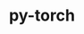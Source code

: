 ---
title: "py-torch"
layout: cache
categories: [package, v0.22.1]
meta: {"versions": ["2.0.1", "2.1.1", "2.2.1", "2.3.0"], "compilers": ["apple-clang@=15.0.0", "gcc@=11.4.0"], "oss": ["ubuntu22.04", "ventura"], "platforms": ["darwin", "linux"], "targets": ["aarch64", "neoverse_v1", "neoverse_v2", "x86_64_v3"], "stacks": ["e4s", "e4s-neoverse-v2", "e4s-neoverse_v1", "ml-darwin-aarch64-mps", "ml-linux-x86_64-cpu", "ml-linux-x86_64-cuda", "root"], "num_specs": 24, "num_specs_by_stack": {"root": 24, "ml-darwin-aarch64-mps": 6, "e4s-neoverse_v1": 2, "e4s-neoverse-v2": 2, "ml-linux-x86_64-cpu": 6, "ml-linux-x86_64-cuda": 6, "e4s": 2}}
spec_details: [{"hash": "wsftbxnnpt4fkqc7pbjdy2xvxf6yhdxo", "compiler": "apple-clang@=15.0.0", "versions": ["2.3.0"], "os": "ventura", "platform": "darwin", "target": "aarch64", "variants": ["build_system=python_pip", "~caffe2", "~cuda", "~custom-protobuf", "~debug", "~distributed", "+fbgemm", "+kineto", "+metal", "~mkldnn", "+mps", "+numpy", "+onnx_ml", "+openmp", "~qnnpack", "~rocm", "~test", "+xnnpack"], "stacks": ["root", "ml-darwin-aarch64-mps"], "size": "-", "tarball": "https://binaries.spack.io/v0.22.1/build_cache/darwin-ventura-aarch64/apple-clang-15.0.0/py-torch-2.3.0/darwin-ventura-aarch64-apple-clang-15.0.0-py-torch-2.3.0-wsftbxnnpt4fkqc7pbjdy2xvxf6yhdxo.spack"}, {"hash": "2ovnhhcriehae45gim4l2kjfighsgtzl", "compiler": "apple-clang@=15.0.0", "versions": ["2.0.1"], "os": "ventura", "platform": "darwin", "target": "aarch64", "variants": ["build_system=python_pip", "~caffe2", "~cuda", "~custom-protobuf", "~debug", "~distributed", "+fbgemm", "+kineto", "+metal", "~mkldnn", "+mps", "+numpy", "+onnx_ml", "+openmp", "patches=23fb400,65060b5,6730561,97d8bd4,beb3fb5", "~qnnpack", "~rocm", "~test", "+xnnpack"], "stacks": ["root", "ml-darwin-aarch64-mps"], "size": "-", "tarball": "https://binaries.spack.io/v0.22.1/build_cache/darwin-ventura-aarch64/apple-clang-15.0.0/py-torch-2.0.1/darwin-ventura-aarch64-apple-clang-15.0.0-py-torch-2.0.1-2ovnhhcriehae45gim4l2kjfighsgtzl.spack"}, {"hash": "gyfomoqn46hcir6vndkhol6lawbrye2e", "compiler": "apple-clang@=15.0.0", "versions": ["2.3.0"], "os": "ventura", "platform": "darwin", "target": "aarch64", "variants": ["build_system=python_pip", "~caffe2", "~cuda", "~custom-protobuf", "~debug", "~distributed", "+fbgemm", "+kineto", "+metal", "~mkldnn", "+mps", "+numpy", "+onnx_ml", "+openmp", "~qnnpack", "~rocm", "~test", "+xnnpack"], "stacks": ["root", "ml-darwin-aarch64-mps"], "size": "-", "tarball": "https://binaries.spack.io/v0.22.1/build_cache/darwin-ventura-aarch64/apple-clang-15.0.0/py-torch-2.3.0/darwin-ventura-aarch64-apple-clang-15.0.0-py-torch-2.3.0-gyfomoqn46hcir6vndkhol6lawbrye2e.spack"}, {"hash": "3q2qs3pvetek2oynrfuwbmienm6c3uxg", "compiler": "apple-clang@=15.0.0", "versions": ["2.2.1"], "os": "ventura", "platform": "darwin", "target": "aarch64", "variants": ["build_system=python_pip", "~caffe2", "~cuda", "~custom-protobuf", "~debug", "~distributed", "+fbgemm", "+kineto", "+metal", "~mkldnn", "+mps", "+numpy", "+onnx_ml", "+openmp", "~qnnpack", "~rocm", "~test", "+xnnpack"], "stacks": ["root", "ml-darwin-aarch64-mps"], "size": "-", "tarball": "https://binaries.spack.io/v0.22.1/build_cache/darwin-ventura-aarch64/apple-clang-15.0.0/py-torch-2.2.1/darwin-ventura-aarch64-apple-clang-15.0.0-py-torch-2.2.1-3q2qs3pvetek2oynrfuwbmienm6c3uxg.spack"}, {"hash": "gn7bcrpvs7nhtr5vdkvcjvxhg37ylr3u", "compiler": "apple-clang@=15.0.0", "versions": ["2.3.0"], "os": "ventura", "platform": "darwin", "target": "aarch64", "variants": ["build_system=python_pip", "~caffe2", "~cuda", "~custom-protobuf", "~debug", "~distributed", "+fbgemm", "+kineto", "+metal", "~mkldnn", "+mps", "+numpy", "+onnx_ml", "+openmp", "~qnnpack", "~rocm", "~test", "+xnnpack"], "stacks": ["root", "ml-darwin-aarch64-mps"], "size": "-", "tarball": "https://binaries.spack.io/v0.22.1/build_cache/darwin-ventura-aarch64/apple-clang-15.0.0/py-torch-2.3.0/darwin-ventura-aarch64-apple-clang-15.0.0-py-torch-2.3.0-gn7bcrpvs7nhtr5vdkvcjvxhg37ylr3u.spack"}, {"hash": "pxliiz34kaetns7q23nynkreothjpnou", "compiler": "apple-clang@=15.0.0", "versions": ["2.1.1"], "os": "ventura", "platform": "darwin", "target": "aarch64", "variants": ["build_system=python_pip", "~caffe2", "~cuda", "~custom-protobuf", "~debug", "~distributed", "+fbgemm", "+kineto", "+metal", "~mkldnn", "+mps", "+numpy", "+onnx_ml", "+openmp", "patches=23fb400", "~qnnpack", "~rocm", "~test", "+xnnpack"], "stacks": ["root", "ml-darwin-aarch64-mps"], "size": "-", "tarball": "https://binaries.spack.io/v0.22.1/build_cache/darwin-ventura-aarch64/apple-clang-15.0.0/py-torch-2.1.1/darwin-ventura-aarch64-apple-clang-15.0.0-py-torch-2.1.1-pxliiz34kaetns7q23nynkreothjpnou.spack"}, {"hash": "wowbtdk62ztgfm7mc6dripexpfnflhll", "compiler": "gcc@=11.4.0", "versions": ["2.0.1"], "os": "ubuntu22.04", "platform": "linux", "target": "neoverse_v1", "variants": ["build_system=python_pip", "~caffe2", "~cuda", "~custom-protobuf", "~debug", "+distributed", "+fbgemm", "+gloo", "+kineto", "~metal", "~mkldnn", "+mpi", "+numa", "+numpy", "+onnx_ml", "+openmp", "patches=23fb400,65060b5,6730561,97d8bd4,beb3fb5", "+qnnpack", "~rocm", "+tensorpipe", "~test", "+valgrind", "+xnnpack"], "stacks": ["e4s-neoverse_v1", "root"], "size": "-", "tarball": "https://binaries.spack.io/v0.22.1/build_cache/linux-ubuntu22.04-neoverse_v1/gcc-11.4.0/py-torch-2.0.1/linux-ubuntu22.04-neoverse_v1-gcc-11.4.0-py-torch-2.0.1-wowbtdk62ztgfm7mc6dripexpfnflhll.spack"}, {"hash": "ekonffdhuc3gds6gwadtnd7neaf3ybqh", "compiler": "gcc@=11.4.0", "versions": ["2.3.0"], "os": "ubuntu22.04", "platform": "linux", "target": "neoverse_v1", "variants": ["build_system=python_pip", "~caffe2", "~cuda", "~custom-protobuf", "~debug", "+distributed", "+fbgemm", "+gloo", "+kineto", "~metal", "~mkldnn", "+mpi", "+numa", "+numpy", "+onnx_ml", "+openmp", "+qnnpack", "~rocm", "+tensorpipe", "~test", "+valgrind", "+xnnpack"], "stacks": ["e4s-neoverse_v1", "root"], "size": "-", "tarball": "https://binaries.spack.io/v0.22.1/build_cache/linux-ubuntu22.04-neoverse_v1/gcc-11.4.0/py-torch-2.3.0/linux-ubuntu22.04-neoverse_v1-gcc-11.4.0-py-torch-2.3.0-ekonffdhuc3gds6gwadtnd7neaf3ybqh.spack"}, {"hash": "dkbvzez4b4t6uj3tw7tlnel43lmrhptm", "compiler": "gcc@=11.4.0", "versions": ["2.0.1"], "os": "ubuntu22.04", "platform": "linux", "target": "neoverse_v2", "variants": ["build_system=python_pip", "~caffe2", "~cuda", "~custom-protobuf", "~debug", "+distributed", "+fbgemm", "+gloo", "+kineto", "~metal", "~mkldnn", "+mpi", "+numa", "+numpy", "+onnx_ml", "+openmp", "patches=23fb400,65060b5,6730561,97d8bd4,beb3fb5", "+qnnpack", "~rocm", "+tensorpipe", "~test", "+valgrind", "+xnnpack"], "stacks": ["e4s-neoverse-v2", "root"], "size": "-", "tarball": "https://binaries.spack.io/v0.22.1/build_cache/linux-ubuntu22.04-neoverse_v2/gcc-11.4.0/py-torch-2.0.1/linux-ubuntu22.04-neoverse_v2-gcc-11.4.0-py-torch-2.0.1-dkbvzez4b4t6uj3tw7tlnel43lmrhptm.spack"}, {"hash": "byg54i7b3ub2pxlrpytfrswpgymhacmc", "compiler": "gcc@=11.4.0", "versions": ["2.3.0"], "os": "ubuntu22.04", "platform": "linux", "target": "neoverse_v2", "variants": ["build_system=python_pip", "~caffe2", "~cuda", "~custom-protobuf", "~debug", "+distributed", "+fbgemm", "+gloo", "+kineto", "~metal", "~mkldnn", "+mpi", "+numa", "+numpy", "+onnx_ml", "+openmp", "+qnnpack", "~rocm", "+tensorpipe", "~test", "+valgrind", "+xnnpack"], "stacks": ["e4s-neoverse-v2", "root"], "size": "-", "tarball": "https://binaries.spack.io/v0.22.1/build_cache/linux-ubuntu22.04-neoverse_v2/gcc-11.4.0/py-torch-2.3.0/linux-ubuntu22.04-neoverse_v2-gcc-11.4.0-py-torch-2.3.0-byg54i7b3ub2pxlrpytfrswpgymhacmc.spack"}, {"hash": "7yrnhzcpxj2tnq65ouzei6glg4u6h6au", "compiler": "gcc@=11.4.0", "versions": ["2.3.0"], "os": "ubuntu22.04", "platform": "linux", "target": "x86_64_v3", "variants": ["build_system=python_pip", "~caffe2", "~cuda", "~custom-protobuf", "~debug", "+distributed", "+fbgemm", "+gloo", "+kineto", "~metal", "+mkldnn", "+mpi", "+nnpack", "+numa", "+numpy", "+onnx_ml", "+openmp", "+qnnpack", "~rocm", "+tensorpipe", "~test", "+valgrind", "+xnnpack"], "stacks": ["root", "ml-linux-x86_64-cpu"], "size": "-", "tarball": "https://binaries.spack.io/v0.22.1/build_cache/linux-ubuntu22.04-x86_64_v3/gcc-11.4.0/py-torch-2.3.0/linux-ubuntu22.04-x86_64_v3-gcc-11.4.0-py-torch-2.3.0-7yrnhzcpxj2tnq65ouzei6glg4u6h6au.spack"}, {"hash": "hp2joolzftcwba27l4zmwrzggqokw5ci", "compiler": "gcc@=11.4.0", "versions": ["2.3.0"], "os": "ubuntu22.04", "platform": "linux", "target": "x86_64_v3", "variants": ["build_system=python_pip", "~caffe2", "+cuda", "cuda_arch=80", "+cudnn", "~custom-protobuf", "~debug", "+distributed", "+fbgemm", "+gloo", "+kineto", "+magma", "~metal", "+mkldnn", "+mpi", "+nccl", "+nnpack", "+numa", "+numpy", "+onnx_ml", "+openmp", "+qnnpack", "~rocm", "+tensorpipe", "~test", "+valgrind", "+xnnpack"], "stacks": ["ml-linux-x86_64-cuda", "root"], "size": "-", "tarball": "https://binaries.spack.io/v0.22.1/build_cache/linux-ubuntu22.04-x86_64_v3/gcc-11.4.0/py-torch-2.3.0/linux-ubuntu22.04-x86_64_v3-gcc-11.4.0-py-torch-2.3.0-hp2joolzftcwba27l4zmwrzggqokw5ci.spack"}, {"hash": "xi2rqih5ipu467thacvt2vi5pvy3bnt2", "compiler": "gcc@=11.4.0", "versions": ["2.3.0"], "os": "ubuntu22.04", "platform": "linux", "target": "x86_64_v3", "variants": ["build_system=python_pip", "~caffe2", "~cuda", "~custom-protobuf", "~debug", "+distributed", "+fbgemm", "+gloo", "+kineto", "~metal", "+mkldnn", "+mpi", "+nnpack", "+numa", "+numpy", "+onnx_ml", "+openmp", "+qnnpack", "~rocm", "+tensorpipe", "~test", "+valgrind", "+xnnpack"], "stacks": ["root", "ml-linux-x86_64-cpu"], "size": "-", "tarball": "https://binaries.spack.io/v0.22.1/build_cache/linux-ubuntu22.04-x86_64_v3/gcc-11.4.0/py-torch-2.3.0/linux-ubuntu22.04-x86_64_v3-gcc-11.4.0-py-torch-2.3.0-xi2rqih5ipu467thacvt2vi5pvy3bnt2.spack"}, {"hash": "pyc7ykbpe7bbwfyosklyma4eehdw5sut", "compiler": "gcc@=11.4.0", "versions": ["2.3.0"], "os": "ubuntu22.04", "platform": "linux", "target": "x86_64_v3", "variants": ["build_system=python_pip", "~caffe2", "+cuda", "cuda_arch=80", "+cudnn", "~custom-protobuf", "~debug", "+distributed", "+fbgemm", "+gloo", "+kineto", "+magma", "~metal", "+mkldnn", "+mpi", "+nccl", "+nnpack", "+numa", "+numpy", "+onnx_ml", "+openmp", "+qnnpack", "~rocm", "+tensorpipe", "~test", "+valgrind", "+xnnpack"], "stacks": ["ml-linux-x86_64-cuda", "root"], "size": "-", "tarball": "https://binaries.spack.io/v0.22.1/build_cache/linux-ubuntu22.04-x86_64_v3/gcc-11.4.0/py-torch-2.3.0/linux-ubuntu22.04-x86_64_v3-gcc-11.4.0-py-torch-2.3.0-pyc7ykbpe7bbwfyosklyma4eehdw5sut.spack"}, {"hash": "lnwqptqy3wylntl7p27fu53wti2easmc", "compiler": "gcc@=11.4.0", "versions": ["2.0.1"], "os": "ubuntu22.04", "platform": "linux", "target": "x86_64_v3", "variants": ["build_system=python_pip", "~caffe2", "~cuda", "~custom-protobuf", "~debug", "+distributed", "+fbgemm", "+gloo", "+kineto", "~metal", "+mkldnn", "+mpi", "+nnpack", "+numa", "+numpy", "+onnx_ml", "+openmp", "patches=23fb400,65060b5,6730561,97d8bd4,beb3fb5", "+qnnpack", "~rocm", "+tensorpipe", "~test", "+valgrind", "+xnnpack"], "stacks": ["root", "ml-linux-x86_64-cpu"], "size": "-", "tarball": "https://binaries.spack.io/v0.22.1/build_cache/linux-ubuntu22.04-x86_64_v3/gcc-11.4.0/py-torch-2.0.1/linux-ubuntu22.04-x86_64_v3-gcc-11.4.0-py-torch-2.0.1-lnwqptqy3wylntl7p27fu53wti2easmc.spack"}, {"hash": "xitzplisru2v74danixxj5yjowd5q72c", "compiler": "gcc@=11.4.0", "versions": ["2.0.1"], "os": "ubuntu22.04", "platform": "linux", "target": "x86_64_v3", "variants": ["build_system=python_pip", "~caffe2", "~cuda", "~custom-protobuf", "~debug", "+distributed", "+fbgemm", "+gloo", "+kineto", "~metal", "+mkldnn", "+mpi", "+nnpack", "+numa", "+numpy", "+onnx_ml", "+openmp", "patches=23fb400,65060b5,6730561,97d8bd4,beb3fb5", "+qnnpack", "~rocm", "+tensorpipe", "~test", "+valgrind", "+xnnpack"], "stacks": ["root", "e4s"], "size": "-", "tarball": "https://binaries.spack.io/v0.22.1/build_cache/linux-ubuntu22.04-x86_64_v3/gcc-11.4.0/py-torch-2.0.1/linux-ubuntu22.04-x86_64_v3-gcc-11.4.0-py-torch-2.0.1-xitzplisru2v74danixxj5yjowd5q72c.spack"}, {"hash": "glqftmoa7avo6u3r6uig5yeg67gmytan", "compiler": "gcc@=11.4.0", "versions": ["2.0.1"], "os": "ubuntu22.04", "platform": "linux", "target": "x86_64_v3", "variants": ["build_system=python_pip", "~caffe2", "+cuda", "cuda_arch=80", "+cudnn", "~custom-protobuf", "~debug", "+distributed", "+fbgemm", "+gloo", "+kineto", "+magma", "~metal", "+mkldnn", "+mpi", "+nccl", "+nnpack", "+numa", "+numpy", "+onnx_ml", "+openmp", "patches=23fb400,65060b5,6730561,97d8bd4,beb3fb5", "+qnnpack", "~rocm", "+tensorpipe", "~test", "+valgrind", "+xnnpack"], "stacks": ["ml-linux-x86_64-cuda", "root"], "size": "-", "tarball": "https://binaries.spack.io/v0.22.1/build_cache/linux-ubuntu22.04-x86_64_v3/gcc-11.4.0/py-torch-2.0.1/linux-ubuntu22.04-x86_64_v3-gcc-11.4.0-py-torch-2.0.1-glqftmoa7avo6u3r6uig5yeg67gmytan.spack"}, {"hash": "5m623yj7oo6xnjjhtrdd4ostf5j6q5bh", "compiler": "gcc@=11.4.0", "versions": ["2.2.1"], "os": "ubuntu22.04", "platform": "linux", "target": "x86_64_v3", "variants": ["build_system=python_pip", "~caffe2", "~cuda", "~custom-protobuf", "~debug", "+distributed", "+fbgemm", "+gloo", "+kineto", "~metal", "+mkldnn", "+mpi", "+nnpack", "+numa", "+numpy", "+onnx_ml", "+openmp", "+qnnpack", "~rocm", "+tensorpipe", "~test", "+valgrind", "+xnnpack"], "stacks": ["root", "ml-linux-x86_64-cpu"], "size": "-", "tarball": "https://binaries.spack.io/v0.22.1/build_cache/linux-ubuntu22.04-x86_64_v3/gcc-11.4.0/py-torch-2.2.1/linux-ubuntu22.04-x86_64_v3-gcc-11.4.0-py-torch-2.2.1-5m623yj7oo6xnjjhtrdd4ostf5j6q5bh.spack"}, {"hash": "33lwlkbvgj6z33y3zlqlwqk5nleej24j", "compiler": "gcc@=11.4.0", "versions": ["2.2.1"], "os": "ubuntu22.04", "platform": "linux", "target": "x86_64_v3", "variants": ["build_system=python_pip", "~caffe2", "+cuda", "cuda_arch=80", "+cudnn", "~custom-protobuf", "~debug", "+distributed", "+fbgemm", "+gloo", "+kineto", "+magma", "~metal", "+mkldnn", "+mpi", "+nccl", "+nnpack", "+numa", "+numpy", "+onnx_ml", "+openmp", "+qnnpack", "~rocm", "+tensorpipe", "~test", "+valgrind", "+xnnpack"], "stacks": ["ml-linux-x86_64-cuda", "root"], "size": "-", "tarball": "https://binaries.spack.io/v0.22.1/build_cache/linux-ubuntu22.04-x86_64_v3/gcc-11.4.0/py-torch-2.2.1/linux-ubuntu22.04-x86_64_v3-gcc-11.4.0-py-torch-2.2.1-33lwlkbvgj6z33y3zlqlwqk5nleej24j.spack"}, {"hash": "miavzgx45clxhyhgsf5vw5qsfrstgs4j", "compiler": "gcc@=11.4.0", "versions": ["2.3.0"], "os": "ubuntu22.04", "platform": "linux", "target": "x86_64_v3", "variants": ["build_system=python_pip", "~caffe2", "+cuda", "cuda_arch=80", "+cudnn", "~custom-protobuf", "~debug", "+distributed", "+fbgemm", "+gloo", "+kineto", "+magma", "~metal", "+mkldnn", "+mpi", "+nccl", "+nnpack", "+numa", "+numpy", "+onnx_ml", "+openmp", "+qnnpack", "~rocm", "+tensorpipe", "~test", "+valgrind", "+xnnpack"], "stacks": ["ml-linux-x86_64-cuda", "root"], "size": "-", "tarball": "https://binaries.spack.io/v0.22.1/build_cache/linux-ubuntu22.04-x86_64_v3/gcc-11.4.0/py-torch-2.3.0/linux-ubuntu22.04-x86_64_v3-gcc-11.4.0-py-torch-2.3.0-miavzgx45clxhyhgsf5vw5qsfrstgs4j.spack"}, {"hash": "lnlg3jbw3bbeb3hoyethoblnygop5zd6", "compiler": "gcc@=11.4.0", "versions": ["2.3.0"], "os": "ubuntu22.04", "platform": "linux", "target": "x86_64_v3", "variants": ["build_system=python_pip", "~caffe2", "~cuda", "~custom-protobuf", "~debug", "+distributed", "+fbgemm", "+gloo", "+kineto", "~metal", "+mkldnn", "+mpi", "+nnpack", "+numa", "+numpy", "+onnx_ml", "+openmp", "+qnnpack", "~rocm", "+tensorpipe", "~test", "+valgrind", "+xnnpack"], "stacks": ["root", "ml-linux-x86_64-cpu"], "size": "-", "tarball": "https://binaries.spack.io/v0.22.1/build_cache/linux-ubuntu22.04-x86_64_v3/gcc-11.4.0/py-torch-2.3.0/linux-ubuntu22.04-x86_64_v3-gcc-11.4.0-py-torch-2.3.0-lnlg3jbw3bbeb3hoyethoblnygop5zd6.spack"}, {"hash": "cbyoailulryyjfqh4updv2fbowg7we42", "compiler": "gcc@=11.4.0", "versions": ["2.1.1"], "os": "ubuntu22.04", "platform": "linux", "target": "x86_64_v3", "variants": ["build_system=python_pip", "~caffe2", "~cuda", "~custom-protobuf", "~debug", "+distributed", "+fbgemm", "+gloo", "+kineto", "~metal", "+mkldnn", "+mpi", "+nnpack", "+numa", "+numpy", "+onnx_ml", "+openmp", "patches=23fb400", "+qnnpack", "~rocm", "+tensorpipe", "~test", "+valgrind", "+xnnpack"], "stacks": ["root", "ml-linux-x86_64-cpu"], "size": "-", "tarball": "https://binaries.spack.io/v0.22.1/build_cache/linux-ubuntu22.04-x86_64_v3/gcc-11.4.0/py-torch-2.1.1/linux-ubuntu22.04-x86_64_v3-gcc-11.4.0-py-torch-2.1.1-cbyoailulryyjfqh4updv2fbowg7we42.spack"}, {"hash": "o6zou4dfouurpja3em4sve76ptvkvbxo", "compiler": "gcc@=11.4.0", "versions": ["2.1.1"], "os": "ubuntu22.04", "platform": "linux", "target": "x86_64_v3", "variants": ["build_system=python_pip", "~caffe2", "+cuda", "cuda_arch=80", "+cudnn", "~custom-protobuf", "~debug", "+distributed", "+fbgemm", "+gloo", "+kineto", "+magma", "~metal", "+mkldnn", "+mpi", "+nccl", "+nnpack", "+numa", "+numpy", "+onnx_ml", "+openmp", "patches=23fb400", "+qnnpack", "~rocm", "+tensorpipe", "~test", "+valgrind", "+xnnpack"], "stacks": ["ml-linux-x86_64-cuda", "root"], "size": "-", "tarball": "https://binaries.spack.io/v0.22.1/build_cache/linux-ubuntu22.04-x86_64_v3/gcc-11.4.0/py-torch-2.1.1/linux-ubuntu22.04-x86_64_v3-gcc-11.4.0-py-torch-2.1.1-o6zou4dfouurpja3em4sve76ptvkvbxo.spack"}, {"hash": "ynsnuuco53krf3yz5zkzq6n4b2kl42gl", "compiler": "gcc@=11.4.0", "versions": ["2.3.0"], "os": "ubuntu22.04", "platform": "linux", "target": "x86_64_v3", "variants": ["build_system=python_pip", "~caffe2", "~cuda", "~custom-protobuf", "~debug", "+distributed", "+fbgemm", "+gloo", "+kineto", "~metal", "+mkldnn", "+mpi", "+nnpack", "+numa", "+numpy", "+onnx_ml", "+openmp", "+qnnpack", "~rocm", "+tensorpipe", "~test", "+valgrind", "+xnnpack"], "stacks": ["root", "e4s"], "size": "-", "tarball": "https://binaries.spack.io/v0.22.1/build_cache/linux-ubuntu22.04-x86_64_v3/gcc-11.4.0/py-torch-2.3.0/linux-ubuntu22.04-x86_64_v3-gcc-11.4.0-py-torch-2.3.0-ynsnuuco53krf3yz5zkzq6n4b2kl42gl.spack"}]
---